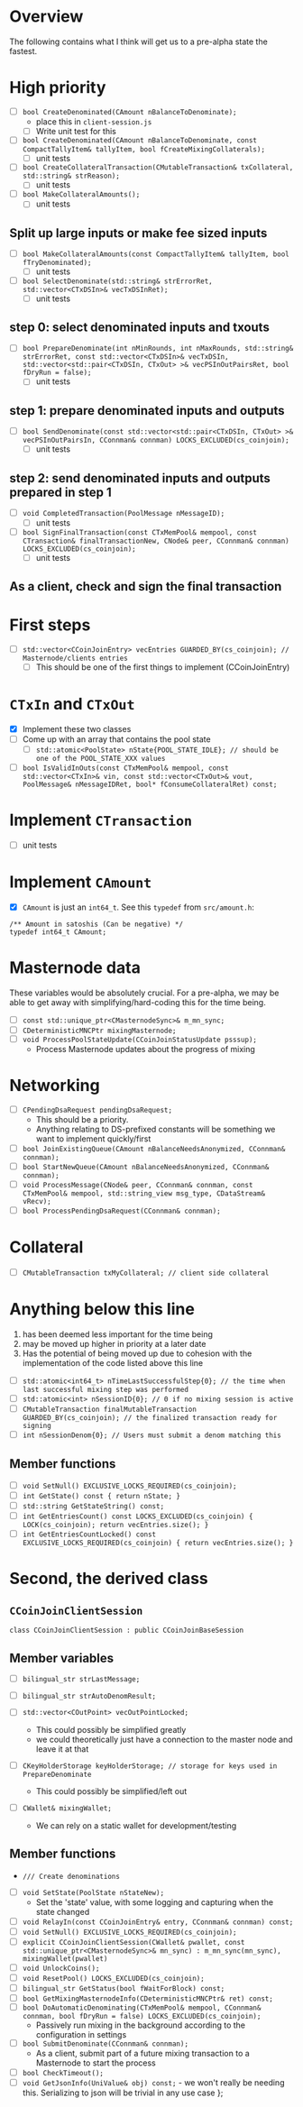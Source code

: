 # Overview

The following contains what I think will get us to a pre-alpha state the
fastest.

# High priority

- [ ] `bool CreateDenominated(CAmount nBalanceToDenominate);`
  - place this in `client-session.js`
  - [ ] Write unit test for this
- [ ] `bool CreateDenominated(CAmount nBalanceToDenominate, const CompactTallyItem& tallyItem, bool fCreateMixingCollaterals);`
  - [ ] unit tests
- [ ] `bool CreateCollateralTransaction(CMutableTransaction& txCollateral, std::string& strReason);`
  - [ ] unit tests
- [ ] `bool MakeCollateralAmounts();`
  - [ ] unit tests

## Split up large inputs or make fee sized inputs

- [ ] `bool MakeCollateralAmounts(const CompactTallyItem& tallyItem, bool fTryDenominated);`
  - [ ] unit tests
- [ ] `bool SelectDenominate(std::string& strErrorRet, std::vector<CTxDSIn>& vecTxDSInRet);`
  - [ ] unit tests

## step 0: select denominated inputs and txouts

- [ ] `bool PrepareDenominate(int nMinRounds, int nMaxRounds, std::string& strErrorRet, const std::vector<CTxDSIn>& vecTxDSIn, std::vector<std::pair<CTxDSIn, CTxOut> >& vecPSInOutPairsRet, bool fDryRun = false);`
  - [ ] unit tests

## step 1: prepare denominated inputs and outputs

- [ ] `bool SendDenominate(const std::vector<std::pair<CTxDSIn, CTxOut> >& vecPSInOutPairsIn, CConnman& connman) LOCKS_EXCLUDED(cs_coinjoin);`
  - [ ] unit tests

## step 2: send denominated inputs and outputs prepared in step 1

- [ ] `void CompletedTransaction(PoolMessage nMessageID);`
  - [ ] unit tests
- [ ] `bool SignFinalTransaction(const CTxMemPool& mempool, const CTransaction& finalTransactionNew, CNode& peer, CConnman& connman) LOCKS_EXCLUDED(cs_coinjoin);`
  - [ ] unit tests

## As a client, check and sign the final transaction

# First steps

- [ ] `std::vector<CCoinJoinEntry> vecEntries GUARDED_BY(cs_coinjoin); // Masternode/clients entries`
  - [ ] This should be one of the first things to implement (CCoinJoinEntry)

# `CTxIn` and `CTxOut`

- [x] Implement these two classes
- [ ] Come up with an array that contains the pool state
  - [ ] `std::atomic<PoolState> nState{POOL_STATE_IDLE}; // should be one of the POOL_STATE_XXX values`
- [ ] `bool IsValidInOuts(const CTxMemPool& mempool, const std::vector<CTxIn>& vin, const std::vector<CTxOut>& vout, PoolMessage& nMessageIDRet, bool* fConsumeCollateralRet) const;`

# Implement `CTransaction`

- [ ] unit tests

# Implement `CAmount`

- [x] `CAmount` is just an `int64_t`. See this `typedef` from `src/amount.h`:

```
/** Amount in satoshis (Can be negative) */
typedef int64_t CAmount;
```

# Masternode data

These variables would be absolutely crucial. For a pre-alpha, we may be able to
get away with simplifying/hard-coding this for the time being.

- [ ] `const std::unique_ptr<CMasternodeSync>& m_mn_sync;`
- [ ] `CDeterministicMNCPtr mixingMasternode;`
- [ ] `void ProcessPoolStateUpdate(CCoinJoinStatusUpdate psssup);`
  - Process Masternode updates about the progress of mixing

# Networking

- [ ] `CPendingDsaRequest pendingDsaRequest;`
  - This should be a priority.
  - Anything relating to DS-prefixed constants will be something we want to
    implement quickly/first
- [ ] `bool JoinExistingQueue(CAmount nBalanceNeedsAnonymized, CConnman& connman);`
- [ ] `bool StartNewQueue(CAmount nBalanceNeedsAnonymized, CConnman& connman);`
- [ ] `void ProcessMessage(CNode& peer, CConnman& connman, const CTxMemPool& mempool, std::string_view msg_type, CDataStream& vRecv);`
- [ ] `bool ProcessPendingDsaRequest(CConnman& connman);`

# Collateral

- [ ] `CMutableTransaction txMyCollateral; // client side collateral`

# Anything below this line

1. has been deemed less important for the time being
2. may be moved up higher in priority at a later date
3. Has the potential of being moved up due to cohesion with the implementation
   of the code listed above this line

- [ ] `std::atomic<int64_t> nTimeLastSuccessfulStep{0}; // the time when last successful mixing step was performed`
- [ ] `std::atomic<int> nSessionID{0}; // 0 if no mixing session is active`
- [ ] `CMutableTransaction finalMutableTransaction GUARDED_BY(cs_coinjoin); // the finalized transaction ready for signing`
- [ ] `int nSessionDenom{0}; // Users must submit a denom matching this`

## Member functions

- [ ] `void SetNull() EXCLUSIVE_LOCKS_REQUIRED(cs_coinjoin);`
- [ ] `int GetState() const { return nState; }`
- [ ] `std::string GetStateString() const;`
- [ ] `int GetEntriesCount() const LOCKS_EXCLUDED(cs_coinjoin) { LOCK(cs_coinjoin); return vecEntries.size(); }`
- [ ] `int GetEntriesCountLocked() const EXCLUSIVE_LOCKS_REQUIRED(cs_coinjoin) { return vecEntries.size(); }`

# Second, the derived class

## `CCoinJoinClientSession`

```
class CCoinJoinClientSession : public CCoinJoinBaseSession
```

## Member variables

- [ ] `bilingual_str strLastMessage;`
- [ ] `bilingual_str strAutoDenomResult;`
- [ ] `std::vector<COutPoint> vecOutPointLocked;`

  - This could possibly be simplified greatly
  - we could theoretically just have a connection to the master node and leave
    it at that

- [ ] `CKeyHolderStorage keyHolderStorage; // storage for keys used in PrepareDenominate`
  - This could possibly be simplified/left out
- [ ] `CWallet& mixingWallet;`
  - We can rely on a static wallet for development/testing

## Member functions

- `/// Create denominations`
- [ ] `void SetState(PoolState nStateNew);`
  - Set the 'state' value, with some logging and capturing when the state
    changed
- [ ] `void RelayIn(const CCoinJoinEntry& entry, CConnman& connman) const;`
- [ ] `void SetNull() EXCLUSIVE_LOCKS_REQUIRED(cs_coinjoin);`
- [ ] `explicit CCoinJoinClientSession(CWallet& pwallet, const std::unique_ptr<CMasternodeSync>& mn_sync) : m_mn_sync(mn_sync), mixingWallet(pwallet)`
- [ ] `void UnlockCoins();`
- [ ] `void ResetPool() LOCKS_EXCLUDED(cs_coinjoin);`
- [ ] `bilingual_str GetStatus(bool fWaitForBlock) const;`
- [ ] `bool GetMixingMasternodeInfo(CDeterministicMNCPtr& ret) const;`
- [ ] `bool DoAutomaticDenominating(CTxMemPool& mempool, CConnman& connman, bool fDryRun = false) LOCKS_EXCLUDED(cs_coinjoin);`
  - Passively run mixing in the background according to the configuration in
    settings
- [ ] `bool SubmitDenominate(CConnman& connman);`
  - As a client, submit part of a future mixing transaction to a Masternode to
    start the process
- [ ] `bool CheckTimeout();`
- [ ] `void GetJsonInfo(UniValue& obj) const;` - we won't really be needing
      this. Serializing to json will be trivial in any use case };
